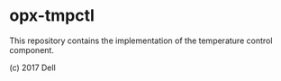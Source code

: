 # opx-tmpctl
This repository contains the implementation of the temperature control component.

(c) 2017 Dell
